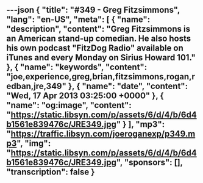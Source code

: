 ---json
{
  "title": "#349 - Greg Fitzsimmons",
  "lang": "en-US",
  "meta": [
    {
      "name": "description",
      "content": "Greg Fitzsimmons is an American stand-up comedian. He also hosts his own podcast \"FitzDog Radio\" available on iTunes and every Monday on Sirius Howard 101."
    },
    {
      "name": "keywords",
      "content": "joe,experience,greg,brian,fitzsimmons,rogan,redban,jre,349"
    },
    {
      "name": "date",
      "content": "Wed, 17 Apr 2013 03:25:00 +0000"
    },
    {
      "name": "og:image",
      "content": "https://static.libsyn.com/p/assets/6/d/4/b/6d4b1561e839476c/JRE349.jpg"
    }
  ],
  "mp3": "https://traffic.libsyn.com/joeroganexp/p349.mp3",
  "img": "https://static.libsyn.com/p/assets/6/d/4/b/6d4b1561e839476c/JRE349.jpg",
  "sponsors": [],
  "transcription": false
}
---
<episode-header />

<timemark seconds="0" />

<transcribe-call-to-action />

<episode-footer />